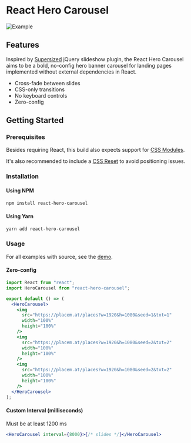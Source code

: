 # React Hero Carousel

![Example](./demo.gif)

## Features

Inspired by [Supersized][supersized] jQuery slideshow plugin, the React Hero Carousel aims to be a bold, no-config hero banner carousel for landing pages implemented without external dependencies in React.

- Cross-fade between slides
- CSS-only transitions
- No keyboard controls
- Zero-config

## Getting Started

### Prerequisites

Besides requiring React, this build also expects support for [CSS Modules][css-modules].

It's also recommended to include a [CSS Reset][reset-css] to avoid positioning issues.

### Installation

#### Using NPM

```bash
npm install react-hero-carousel
```

#### Using Yarn

```bash
yarn add react-hero-carousel
```

### Usage

For all examples with source, see the [demo][examples].

#### Zero-config

```jsx
import React from "react";
import HeroCarousel from "react-hero-carousel";

export default () => (
  <HeroCarousel>
    <img
      src="https://placem.at/places?w=1920&h=1080&seed=1&txt=1"
      width="100%"
      height="100%"
    />
    <img
      src="https://placem.at/places?w=1920&h=1080&seed=2&txt=2"
      width="100%"
      height="100%"
    />
    <img
      src="https://placem.at/places?w=1920&h=1080&seed=2&txt=2"
      width="100%"
      height="100%"
    />
  </HeroCarousel>
);
```

#### Custom Interval (milliseconds)

Must be at least 1200 ms

```jsx
<HeroCarousel interval={8000}>{/* slides */}</HeroCarousel>
```

[supersized]: https://github.com/buildinternet/supersized
[css-modules]: https://css-tricks.com/css-modules-part-1-need/
[reset-css]: https://www.npmjs.com/package/reset-css
[examples]: https://yanneves.github.io/react-hero-carousel
